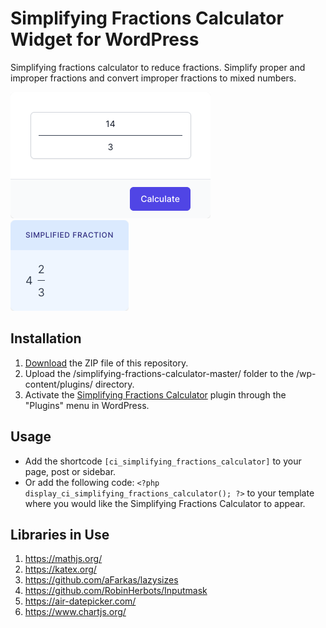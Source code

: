 # Simplifying Fractions Calculator Widget for WordPress

Simplifying fractions calculator to reduce fractions. Simplify proper and improper fractions and convert improper fractions to mixed numbers.

![Simplifying Fractions Calculator Input Form](/assets/images/screenshot-1.png "Simplifying Fractions Calculator Input Form")
![Simplifying Fractions Calculator Calculation Results](/assets/images/screenshot-2.png "Simplifying Fractions Calculator Calculation Results")

## Installation

1. [Download](https://github.com/pub-calculator-io/simplifying-fractions-calculator/archive/refs/heads/master.zip) the ZIP file of this repository.
2. Upload the /simplifying-fractions-calculator-master/ folder to the /wp-content/plugins/ directory.
3. Activate the [Simplifying Fractions Calculator](https://www.calculator.io/simplifying-fractions-calculator/ "Simplifying Fractions Calculator Homepage") plugin through the "Plugins" menu in WordPress.

## Usage
* Add the shortcode `[ci_simplifying_fractions_calculator]` to your page, post or sidebar.
* Or add the following code: `<?php display_ci_simplifying_fractions_calculator(); ?>` to your template where you would like the Simplifying Fractions Calculator to appear.

## Libraries in Use
1. https://mathjs.org/
2. https://katex.org/
3. https://github.com/aFarkas/lazysizes
4. https://github.com/RobinHerbots/Inputmask
5. https://air-datepicker.com/
6. https://www.chartjs.org/
